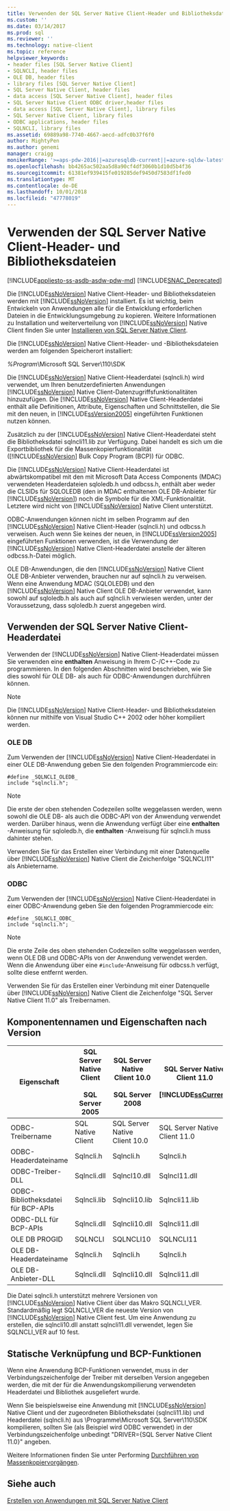 ```yaml
---
title: Verwenden der SQL Server Native Client-Header und Bibliotheksdateien | Microsoft-Dokumentation
ms.custom: ''
ms.date: 03/14/2017
ms.prod: sql
ms.reviewer: ''
ms.technology: native-client
ms.topic: reference
helpviewer_keywords:
- header files [SQL Server Native Client]
- SQLNCLI, header files
- OLE DB, header files
- library files [SQL Server Native Client]
- SQL Server Native Client, header files
- data access [SQL Server Native Client], header files
- SQL Server Native Client ODBC driver,header files
- data access [SQL Server Native Client], library files
- SQL Server Native Client, library files
- ODBC applications, header files
- SQLNCLI, library files
ms.assetid: 69889a98-7740-4667-aecd-adfc0b37f6f0
author: MightyPen
ms.author: genemi
manager: craigg
monikerRange: '>=aps-pdw-2016||=azuresqldb-current||=azure-sqldw-latest||>=sql-server-2016||=sqlallproducts-allversions||>=sql-server-linux-2017||=azuresqldb-mi-current'
ms.openlocfilehash: bb4265ac502aa5d8a90cf4df3060b1d10d5b4f36
ms.sourcegitcommit: 61381ef939415fe019285def9450d7583df1fed0
ms.translationtype: MT
ms.contentlocale: de-DE
ms.lasthandoff: 10/01/2018
ms.locfileid: "47778019"
---
```

# <a name="using-the-sql-server-native-client-header-and-library-files"></a>Verwenden der SQL Server Native Client-Header- und Bibliotheksdateien
[!INCLUDE[appliesto-ss-asdb-asdw-pdw-md](../../../includes/appliesto-ss-asdb-asdw-pdw-md.md)]
[!INCLUDE[SNAC_Deprecated](../../../includes/snac-deprecated.md)]

  Die [!INCLUDE[ssNoVersion](../../../includes/ssnoversion-md.md)] Native Client-Header- und Bibliotheksdateien werden mit [!INCLUDE[ssNoVersion](../../../includes/ssnoversion-md.md)] installiert. Es ist wichtig, beim Entwickeln von Anwendungen alle für die Entwicklung erforderlichen Dateien in die Entwicklungsumgebung zu kopieren. Weitere Informationen zu Installation und weiterverteilung von [!INCLUDE[ssNoVersion](../../../includes/ssnoversion-md.md)] Native Client finden Sie unter [Installieren von SQL Server Native Client](../../../relational-databases/native-client/applications/installing-sql-server-native-client.md).  
  
 Die [!INCLUDE[ssNoVersion](../../../includes/ssnoversion-md.md)] Native Client-Header- und -Bibliotheksdateien werden am folgenden Speicherort installiert:  
  
 *%Program*\Microsoft SQL Server\110\SDK  
  
 Die [!INCLUDE[ssNoVersion](../../../includes/ssnoversion-md.md)] Native Client-Headerdatei (sqlncli.h) wird verwendet, um Ihren benutzerdefinierten Anwendungen [!INCLUDE[ssNoVersion](../../../includes/ssnoversion-md.md)] Native Client-Datenzugriffsfunktionalitäten hinzuzufügen. Die [!INCLUDE[ssNoVersion](../../../includes/ssnoversion-md.md)] Native Client-Headerdatei enthält alle Definitionen, Attribute, Eigenschaften und Schnittstellen, die Sie mit den neuen, in [!INCLUDE[ssVersion2005](../../../includes/ssversion2005-md.md)] eingeführten Funktionen nutzen können.  
  
 Zusätzlich zu der [!INCLUDE[ssNoVersion](../../../includes/ssnoversion-md.md)] Native Client-Headerdatei steht die Bibliotheksdatei sqlncli11.lib zur Verfügung. Dabei handelt es sich um die Exportbibliothek für die Massenkopierfunktionalität ([!INCLUDE[ssNoVersion](../../../includes/ssnoversion-md.md)] Bulk Copy Program (BCP)) für ODBC.  
  
 Die [!INCLUDE[ssNoVersion](../../../includes/ssnoversion-md.md)] Native Client-Headerdatei ist abwärtskompatibel mit den mit Microsoft Data Access Components (MDAC) verwendeten Headerdateien sqloledb.h und odbcss.h, enthält aber weder die CLSIDs für SQLOLEDB (den in MDAC enthaltenen OLE DB-Anbieter für [!INCLUDE[ssNoVersion](../../../includes/ssnoversion-md.md)]) noch die Symbole für die XML-Funktionalität. Letztere wird nicht von [!INCLUDE[ssNoVersion](../../../includes/ssnoversion-md.md)] Native Client unterstützt.  
  
 ODBC-Anwendungen können nicht im selben Programm auf den [!INCLUDE[ssNoVersion](../../../includes/ssnoversion-md.md)] Native Client-Header (sqlncli.h) und odbcss.h verweisen. Auch wenn Sie keines der neuen, in [!INCLUDE[ssVersion2005](../../../includes/ssversion2005-md.md)] eingeführten Funktionen verwenden, ist die Verwendung der [!INCLUDE[ssNoVersion](../../../includes/ssnoversion-md.md)] Native Client-Headerdatei anstelle der älteren odbcss.h-Datei möglich.  
  
 OLE DB-Anwendungen, die den [!INCLUDE[ssNoVersion](../../../includes/ssnoversion-md.md)] Native Client OLE DB-Anbieter verwenden, brauchen nur auf sqlncli.h zu verweisen. Wenn eine Anwendung MDAC (SQLOLEDB) und den [!INCLUDE[ssNoVersion](../../../includes/ssnoversion-md.md)] Native Client OLE DB-Anbieter verwendet, kann sowohl auf sqloledb.h als auch auf sqlncli.h verwiesen werden, unter der Voraussetzung, dass sqloledb.h zuerst angegeben wird.  
  
## <a name="using-the-sql-server-native-client-header-file"></a>Verwenden der SQL Server Native Client-Headerdatei  
 Verwenden der [!INCLUDE[ssNoVersion](../../../includes/ssnoversion-md.md)] Native Client-Headerdatei müssen Sie verwenden eine **enthalten** Anweisung in Ihrem C-/C++-Code zu programmieren. In den folgenden Abschnitten wird beschrieben, wie Sie dies sowohl für OLE DB- als auch für ODBC-Anwendungen durchführen können.  
  
> [!NOTE]  
>  Die [!INCLUDE[ssNoVersion](../../../includes/ssnoversion-md.md)] Native Client-Header- und Bibliotheksdateien können nur mithilfe von Visual Studio C++ 2002 oder höher kompiliert werden.  
  
### <a name="ole-db"></a>OLE DB  
 Zum Verwenden der [!INCLUDE[ssNoVersion](../../../includes/ssnoversion-md.md)] Native Client-Headerdatei in einer OLE DB-Anwendung geben Sie den folgenden Programmiercode ein:  
  
```  
#define _SQLNCLI_OLEDB_  
include "sqlncli.h";  
```  
  
> [!NOTE]  
>  Die erste der oben stehenden Codezeilen sollte weggelassen werden, wenn sowohl die OLE DB- als auch die ODBC-API von der Anwendung verwendet werden. Darüber hinaus, wenn die Anwendung verfügt über eine **enthalten** -Anweisung für sqloledb.h, die **enthalten** -Anweisung für sqlncli.h muss dahinter stehen.  
  
 Verwenden Sie für das Erstellen einer Verbindung mit einer Datenquelle über [!INCLUDE[ssNoVersion](../../../includes/ssnoversion-md.md)] Native Client die Zeichenfolge "SQLNCLI11" als Anbietername.  
  
### <a name="odbc"></a>ODBC  
 Zum Verwenden der [!INCLUDE[ssNoVersion](../../../includes/ssnoversion-md.md)] Native Client-Headerdatei in einer ODBC-Anwendung geben Sie den folgenden Programmiercode ein:  
  
```  
#define _SQLNCLI_ODBC_  
include "sqlncli.h";  
```  
  
> [!NOTE]  
>  Die erste Zeile des oben stehenden Codezeilen sollte weggelassen werden, wenn OLE DB und ODBC-APIs von der Anwendung verwendet werden. Wenn die Anwendung über eine `#include`-Anweisung für odbcss.h verfügt, sollte diese entfernt werden.  
  
 Verwenden Sie für das Erstellen einer Verbindung mit einer Datenquelle über [!INCLUDE[ssNoVersion](../../../includes/ssnoversion-md.md)] Native Client die Zeichenfolge "SQL Server Native Client 11.0" als Treibernamen.  
  
## <a name="component-names-and-properties-by-version"></a>Komponentennamen und Eigenschaften nach Version  
  
|Eigenschaft|SQL Server Native Client<br /><br /> SQL Server 2005|SQL Server Native Client 10.0<br /><br /> SQL Server 2008|SQL Server Native Client 11.0<br /><br /> [!INCLUDE[ssCurrent](../../../includes/sscurrent-md.md)]|MDAC|  
|--------------|--------------------------------------------------|-------------------------------------------------------|---------------------------------------------------------------|----------|  
|ODBC-Treibername|SQL Native Client|SQL Server Native Client 10.0|SQL Server Native Client 11.0|SQL Server|  
|ODBC-Headerdateiname|Sqlncli.h|Sqlncli.h|Sqlncli.h|Odbcss.h|  
|ODBC-Treiber-DLL|Sqlncli.dll|Sqlncl10.dll|Sqlncl11.dll|sqlsrv32.dll|  
|ODBC-Bibliotheksdatei für BCP-APIs|Sqlncli.lib|Sqlncli10.lib|Sqlncli11.lib|Odbcbcp.lib|  
|ODBC-DLL für BCP-APIs|Sqlncli.dll|Sqlncli10.dll|Sqlncli11.dll|Odbcbcp.dll|  
|OLE DB PROGID|SQLNCLI|SQLNCLI10|SQLNCLI11|SQLOLEDB|  
|OLE DB-Headerdateiname|Sqlncli.h|Sqlncli.h|Sqlncli.h|Sqloledb.h|  
|OLE DB-Anbieter-DLL|Sqlncli.dll|Sqlncli10.dll|Sqlncli11.dll|Sqloledb.dll|  
  
 Die Datei sqlncli.h unterstützt mehrere Versionen von [!INCLUDE[ssNoVersion](../../../includes/ssnoversion-md.md)] Native Client über das Makro SQLNCLI_VER. Standardmäßig legt SQLNCLI_VER die neueste Version von [!INCLUDE[ssNoVersion](../../../includes/ssnoversion-md.md)] Native Client fest. Um eine Anwendung zu erstellen, die sqlncli10.dll anstatt sqlncli11.dll verwendet, legen Sie SQLNCLI_VER auf 10 fest.  
  
## <a name="static-linking-and-bcp-functions"></a>Statische Verknüpfung und BCP-Funktionen  
 Wenn eine Anwendung BCP-Funktionen verwendet, muss in der Verbindungszeichenfolge der Treiber mit derselben Version angegeben werden, die mit der für die Anwendungskompilierung verwendeten Headerdatei und Bibliothek ausgeliefert wurde.  
  
 Wenn Sie beispielsweise eine Anwendung mit [!INCLUDE[ssNoVersion](../../../includes/ssnoversion-md.md)] Native Client und der zugeordneten Bibliotheksdatei (sqlncli11.lib) und Headerdatei (sqlncli.h) aus \Programme\Microsoft SQL Server\110\SDK kompilieren, sollten Sie (als Beispiel wird ODBC verwendet) in der Verbindungszeichenfolge unbedingt "DRIVER={SQL Server Native Client 11.0}" angeben.  
  
 Weitere Informationen finden Sie unter Performing [Durchführen von Massenkopiervorgängen](../../../relational-databases/native-client/features/performing-bulk-copy-operations.md).  
  
## <a name="see-also"></a>Siehe auch  
 [Erstellen von Anwendungen mit SQL Server Native Client](../../../relational-databases/native-client/applications/building-applications-with-sql-server-native-client.md)  
  
  
